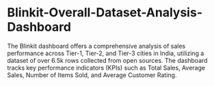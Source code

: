 # Blinkit-Overall-Dataset-Analysis-Dashboard
The Blinkit dashboard offers a comprehensive analysis of sales performance across Tier-1, Tier-2, and Tier-3 cities in India, utilizing a dataset of over 6.5k rows collected from open sources. The dashboard tracks key performance indicators (KPIs) such as Total Sales, Average Sales, Number of Items Sold, and Average Customer Rating.
